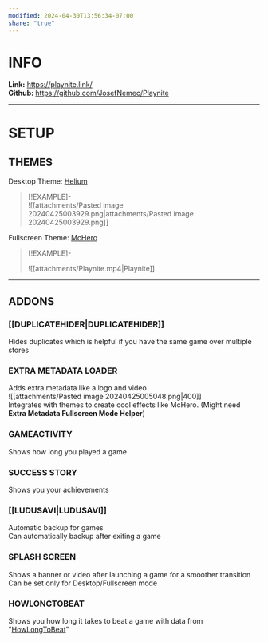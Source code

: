 ```yaml
---
modified: 2024-04-30T13:56:34-07:00
share: "true"
---
```


# INFO

**Link:** https://playnite.link/  
**Github:** https://github.com/JosefNemec/Playnite

---

# SETUP

## THEMES

Desktop Theme: [Helium](https://playnite.link/addons.html#8b15c46a-90c2-4fe5-9ebb-1ab25ba7fcb1)

> [!EXAMPLE]-  
> ![[attachments/Pasted image 20240425003929.png|attachments/Pasted image 20240425003929.png]]

Fullscreen Theme: [McHero](https://playnite.link/addons.html#McHERO)

> [!EXAMPLE]-
>
> ![[attachments/Playnite.mp4|Playnite]]

---

## ADDONS

### **[[DUPLICATEHIDER|DUPLICATEHIDER]]**

Hides duplicates which is helpful if you have the same game over multiple stores

### **EXTRA METADATA LOADER**

Adds extra metadata like a logo and video  
![[attachments/Pasted image 20240425005048.png|400]]  
Integrates with themes to create cool effects like McHero. (Might need **Extra Metadata Fullscreen Mode Helper**)

### **GAMEACTIVITY**

Shows how long you played a game

### **SUCCESS STORY**

Shows you your achievements

### **[[LUDUSAVI|LUDUSAVI]]**

Automatic backup for games  
Can automatically backup after exiting a game

### **SPLASH SCREEN**

Shows a banner or video after launching a game for a smoother transition  
Can be set only for Desktop/Fullscreen mode

### **HOWLONGTOBEAT**

Shows you how long it takes to beat a game with data from "[HowLongToBeat](https://howlongtobeat.com/)"